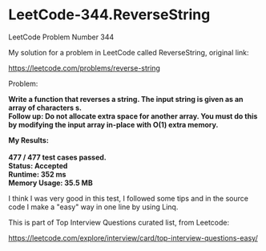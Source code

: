 # LeetCode-344.ReverseString
LeetCode Problem Number 344

My solution for a problem in LeetCode called ReverseString, original link:

https://leetcode.com/problems/reverse-string

Problem:

<b>Write a function that reverses a string. The input string is given as an array of characters s. <br />Follow up: Do not allocate extra space for another array. You must do this by modifying the input array in-place with O(1) extra memory. </b>

<b>My Results:
<br /><br />
477 / 477 test cases passed.<br />
Status: Accepted<br />
Runtime: 352 ms<br />
Memory Usage: 35.5 MB<br />
</b>



I think I was very good in this test, I followed some tips and in the source code I make a "easy" way in one line by using Linq.

This is part of Top Interview Questions curated list, from Leetcode:

https://leetcode.com/explore/interview/card/top-interview-questions-easy/
